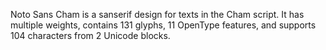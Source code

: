 Noto Sans Cham is a sanserif design for texts in the Cham script. It has multiple weights, contains 131 glyphs, 11 OpenType features, and supports 104 characters from 2 Unicode blocks.